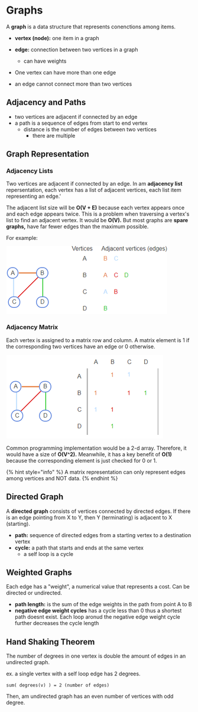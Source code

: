 # Graphs

A **graph** is a data structure that represents conenctions among items.

* **vertex (node):** one item in a graph
* **edge:** connection between two vertices in a graph
  * can have weights



* One vertex can have more than one edge
* an edge cannot connect more than two vertices

## Adjacency and Paths

* two vertices are adjacent if connected by an edge&#x20;
* a path is a sequence of edges from start to end vertex
  * distance is the number of edges between two vertices
    * there are multiple&#x20;

## Graph Representation

### Adjacency Lists&#x20;

Two vertices are adjacent if connected by an edge. In am **adjacency list** repersentation, each vertex has a list of adjacent vertices, each list item representing an edge.'

The adjacent list size will be **O(V + E)**  because each vertex appears once and each edge appears twice. This is a problem when traversing a vertex's list to find an adjacent vertex. It would be **O(V).** But most graphs are **spare graphs,** have far fewer edges than the maximum possible.

For example:&#x20;

![](<../../.gitbook/assets/image (12) (1) (1) (1) (1).png>)

### Adjacency Matrix

Each vertex is assigned to a matrix row and column. A matrix element is 1 if the corresponding two vertices have an edge or 0 otherwise.

![](<../../.gitbook/assets/image (13) (1) (1) (1) (1).png>)

Common programming implementation would be a 2-d array. Therefore, it would have a size of **O(V^2).** Meanwhile, it has a key benefit of **O(1)** because the corresponding element is just checked for 0 or 1.

{% hint style="info" %}
A matrix representation can only represent edges among vertices and NOT data.
{% endhint %}

## Directed Graph

A **directed graph** consists of vertices connected by directed edges. If there is an edge pointing from X to Y, then Y (terminating) is adjacent to X (starting).

* **path:** sequence of directed edges from a starting vertex to a destination vertex
* **cycle:** a path that starts and ends at the same vertex
  * a self loop is a cycle

## Weighted Graphs

Each edge has a "weight", a numerical value that represents a cost. Can be directed or undirected.&#x20;

* **path length:** is the sum of the edge weights in the path from point A to B
* **negative edge weight cycles** has a cycle less than 0 thus a shortest path doesnt exist. Each loop aronud the negative edge weight cycle further decreases the cycle length

## Hand Shaking Theorem

The number of degrees in one vertex is double the amount of edges in an undirected graph.

ex. a single vertex with a self loop edge has 2 degrees.

```
sum( degrees(v) ) = 2 (number of edges)
```

Then, am undirected graph has an even number of vertices with odd degree.
